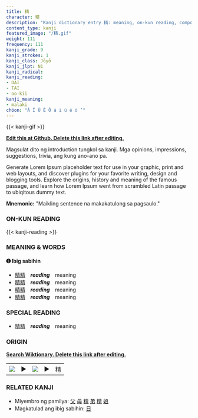 ```yaml
---
title: 精
character: 精
description: "Kanji dictionary entry 精: meaning, on-kun reading, compounds, origin, related kanji"
content_type: kanji
featured_image: "/精.gif"
weight: 111
frequency: 111
kanji_grade: 9
kanji_strokes: 1
kanji_class: Jōyō
kanji_jlpt: N1
kanji_radical: 
kanji_reading: 
- DAI
- TAI
- oo-kii
kanji_meaning:
- malaki
chōon: "Ā Ī Ū Ē Ō ā ī ū ē ō ’"
---
```

[//]: # (Don't edit the line below. Kanji animated GIF code is automatically generated.)
{{< kanji-gif >}}

[//]: # (Edit below this line.)

**[Edit this at Github. Delete this link after editing.](https://github.com/tim0g/tim/tree/main/content/kanji/精/index.md)**

Magsulat dito ng introduction tungkol sa kanji. Mga opinions, impressions, suggestions, trivia, ang kung ano-ano pa.

Generate Lorem Ipsum placeholder text for use in your graphic, print and web layouts, and discover plugins for your favorite writing, design and blogging tools. Explore the origins, history and meaning of the famous passage, and learn how Lorem Ipsum went from scrambled Latin passage to ubiqitous dummy text.
 
**Mnemonic:** "Maikling sentence na makakatulong sa pagsaulo."

### ON-KUN READING

[//]: # (Don't edit the line below. ON-KUN READING code is automatically generated.)
{{< kanji-reading >}}

### MEANING & WORDS

#### ➊ **Ibig sabihin**
  - [精](../精)[精](../精)　***reading***　meaning
  - [精](../精)[精](../精)　***reading***　meaning
  - [精](../精)[精](../精)　***reading***　meaning
  - [精](../精)[精](../精)　***reading***　meaning

### SPECIAL READING
  - [精](../精)[精](../精)　***reading***　meaning

### ORIGIN

**[Search Wiktionary. Delete this link after editing.](https://wiktionary.org/wiki/精)**
<table class="kanji-table"><tr><td>
<img src="60px-精-bronze.svg.png">
</td><td>▶</td><td>
<img src="60px-精-oracle.svg.png">
</td><td>▶</td>
<td class="kanji-origin">精</td>
</tr></table>

### RELATED KANJI
- Miyembro ng pamilya: [父](../父) [母](../母) [精](../精) [弟](../弟) [精](../精) [娘](../娘)
- Magkatulad ang ibig sabihin: [日](../日)
